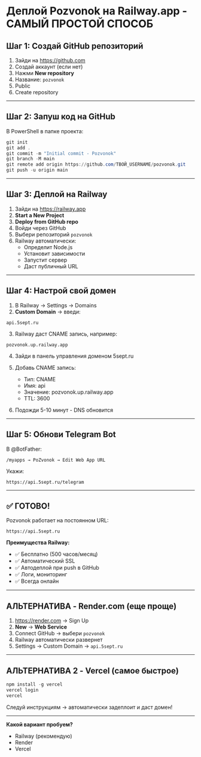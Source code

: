 # Деплой Pozvonok на Railway.app - САМЫЙ ПРОСТОЙ СПОСОБ

## Шаг 1: Создай GitHub репозиторий

1. Зайди на https://github.com
2. Создай аккаунт (если нет)
3. Нажми **New repository**
4. Название: `pozvonok`
5. Public
6. Create repository

---

## Шаг 2: Запуш код на GitHub

В PowerShell в папке проекта:

```powershell
git init
git add .
git commit -m "Initial commit - Pozvonok"
git branch -M main
git remote add origin https://github.com/ТВОЙ_USERNAME/pozvonok.git
git push -u origin main
```

---

## Шаг 3: Деплой на Railway

1. Зайди на https://railway.app
2. **Start a New Project**
3. **Deploy from GitHub repo**
4. Войди через GitHub
5. Выбери репозиторий `pozvonok`
6. Railway автоматически:
   - Определит Node.js
   - Установит зависимости
   - Запустит сервер
   - Даст публичный URL

---

## Шаг 4: Настрой свой домен

1. В Railway → Settings → Domains
2. **Custom Domain** → введи:
```
api.5sept.ru
```

3. Railway даст CNAME запись, например:
```
pozvonok.up.railway.app
```

4. Зайди в панель управления доменом 5sept.ru
5. Добавь CNAME запись:
   - Тип: CNAME
   - Имя: api
   - Значение: pozvonok.up.railway.app
   - TTL: 3600

5. Подожди 5-10 минут - DNS обновится

---

## Шаг 5: Обнови Telegram Bot

В @BotFather:
```
/myapps → PoZvonok → Edit Web App URL
```

Укажи:
```
https://api.5sept.ru/telegram
```

---

## ✅ ГОТОВО!

Pozvonok работает на постоянном URL:
```
https://api.5sept.ru
```

**Преимущества Railway:**
- ✅ Бесплатно (500 часов/месяц)
- ✅ Автоматический SSL
- ✅ Автодеплой при push в GitHub
- ✅ Логи, мониторинг
- ✅ Всегда онлайн

---

## АЛЬТЕРНАТИВА - Render.com (еще проще)

1. https://render.com → Sign Up
2. **New** → **Web Service**
3. Connect GitHub → выбери `pozvonok`
4. Railway автоматически развернет
5. Settings → Custom Domain → `api.5sept.ru`

---

## АЛЬТЕРНАТИВА 2 - Vercel (самое быстрое)

```powershell
npm install -g vercel
vercel login
vercel
```

Следуй инструкциям → автоматически задеплоит и даст домен!

---

**Какой вариант пробуем?**
- Railway (рекомендую)
- Render
- Vercel

